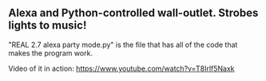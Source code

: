 ## Alexa and Python-controlled wall-outlet. Strobes lights to music!

"REAL 2.7 alexa party mode.py" is the file that has all of the code that makes the program work.

Video of it in action:
https://www.youtube.com/watch?v=T8Irlf5Naxk
